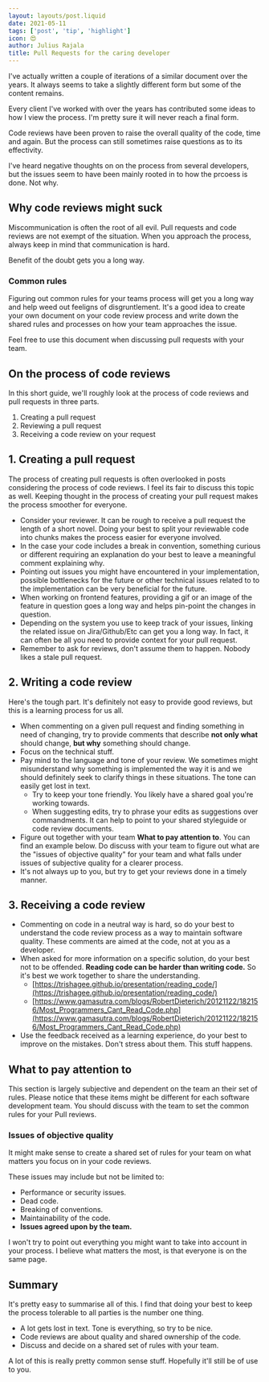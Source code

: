 ```yaml
---
layout: layouts/post.liquid
date: 2021-05-11
tags: ['post', 'tip', 'highlight']
icon: 😍
author: Julius Rajala
title: Pull Requests for the caring developer
---
```


I've actually written a couple of iterations of a similar document over the years. It always seems to take a slightly different form but some of the content remains.

Every client I've worked with over the years has contributed some ideas to how I view the process. I'm pretty sure it will never reach a final form.

Code reviews have been proven to raise the overall quality of the code, time and again. But the process can still sometimes raise questions as to its effectivity.

I've heard negative thoughts on on the process from several developers, but the issues seem to have been mainly rooted in to how the prcoess is done. Not why.

## Why code reviews might suck

Miscommunication is often the root of all evil. Pull requests and code reviews are not exempt of the situation. When you approach the process, always keep in mind that communication is hard.

Benefit of the doubt gets you a long way.

### Common rules

Figuring out common rules for your teams process will get you a long way and help weed out feeligns of disgruntlement. It's a good idea to create your own document on your code review process and write down the shared rules and processes on how your team approaches the issue.

Feel free to use this document when discussing pull requests with your team.


## On the process of code reviews

In this short guide, we'll roughly look at the process of code reviews and pull requests in three parts.

1. Creating a pull request
2. Reviewing a pull request
3. Receiving a code review on your request

## 1. Creating a pull request

The process of creating pull requests is often overlooked in posts considering the process of code reviews. I feel its fair to discuss this topic as well. Keeping thought in the process of creating your pull request makes the process smoother for everyone.

- Consider your reviewer. It can be rough to receive a pull request the length of a short novel. Doing your best to split your reviewable code into chunks makes the process easier for everyone involved.
- In the case your code includes a break in convention, something curious or different requiring an explanation do your best to leave a meaningful comment explaining why.
- Pointing out issues you might have encountered in your implementation, possible bottlenecks for the future or other technical issues related to to the implementation can be very beneficial for the future.
- When working on frontend features, providing a gif or an image of the feature in question goes a long way and helps pin-point the changes in question.
- Depending on the system you use to keep track of your issues, linking the related issue on Jira/Github/Etc can get you a long way. In fact, it can often be all you need to provide context for your pull request.
- Remember to ask for reviews, don't assume them to happen. Nobody likes a stale pull request.

## 2. Writing a code review

Here's the tough part. It's definitely not easy to provide good reviews, but this is a learning process for us all.

- When commenting on a given pull request and finding something in need of changing, try to provide comments that describe **not only what** should change, **but why** something should change.
- Focus on the technical stuff.
- Pay mind to the language and tone of your review. We sometimes might misunderstand why something is implemented the way it is and we should definitely seek to clarify things in these situations. The tone can easily get lost in text.
    - Try to keep your tone friendly. You likely have a shared goal you're working towards.
    - When suggesting edits, try to phrase your edits as suggestions over commandments. It can help to point to your shared styleguide or code review documents.
- Figure out together with your team **What to pay attention to**. You can find an example below. Do discuss with your team to figure out what are the "issues of objective quality" for your team and what falls under issues of subjective quality for a clearer process.
- It's not always up to you, but try to get your reviews done in a timely manner.

## 3. Receiving a code review

- Commenting on code in a neutral way is hard, so do your best to understand the code review process as a way to maintain software quality. These comments are aimed at the code, not at you as a developer.
- When asked for more information on a specific solution, do your best not to be offended. **Reading code can be harder than writing code.** So it's best we work together to share the understanding.
    - [https://trishagee.github.io/presentation/reading_code/](https://trishagee.github.io/presentation/reading_code/)
    - [https://www.gamasutra.com/blogs/RobertDieterich/20121122/182156/Most_Programmers_Cant_Read_Code.php](https://www.gamasutra.com/blogs/RobertDieterich/20121122/182156/Most_Programmers_Cant_Read_Code.php)
- Use the feedback received as a learning experience, do your best to improve on the mistakes. Don't stress about them. This stuff happens.

## What to pay attention to

This section is largely subjective and dependent on the team an their set of rules. Please notice that these items might be different for each software development team. You should discuss with the team to set the common rules for your Pull reviews.

### Issues of objective quality

It might make sense to create a shared set of rules for your team on what matters you focus on in your code reviews.

These issues may include but not be limited to:

- Performance or security issues.
- Dead code.
- Breaking of conventions.
- Maintainability of the code.
- **Issues agreed upon by the team.**

I won't try to point out everything you might want to take into account in your process. I believe what matters the most, is that everyone is on the same page.

## Summary

It's pretty easy to summarise all of this. I find that doing your best to keep the process tolerable to all parties is the number one thing.

- A lot gets lost in text. Tone is everything, so try to be nice.
- Code reviews are about quality and shared ownership of the code.
- Discuss and decide on a shared set of rules with your team.

A lot of this is really pretty common sense stuff. Hopefully it'll still be of use to you.